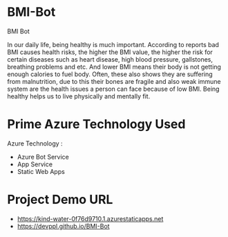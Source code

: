 # BMI-Bot
BMI Bot

In our daily life, being healthy is much important. According to reports bad BMI causes health risks, the higher the BMI value, the higher the risk for certain diseases such as heart disease, high blood pressure, gallstones, breathing problems and etc. And lower BMI means their body is not getting enough calories to fuel body. Often, these also shows they are suffering from malnutrition, due to this their bones are fragile and also weak immune system are the health issues a person can face because of low BMI. Being healthy helps us to live physically and mentally fit.

# Prime Azure Technology Used
Azure Technology :
- Azure Bot Service 
- App Service
- Static Web Apps

# Project Demo URL
- https://kind-water-0f76d9710.1.azurestaticapps.net
- https://devppl.github.io/BMI-Bot
